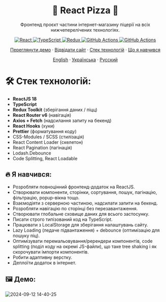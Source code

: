 <h1 align="center">🍕 React Pizza 🍕</h1>
<p align="center">Фронтенд проєкт частини інтернет-магазину піцерії на всіх нижчеперелічених технологіях.</p>
<p align="center">
    <a href="https://react.dev/">
      <img alt="React" src="https://img.shields.io/badge/React-18.3.1-blue?style=plastic&logo=react&color=blue" />
    </a>
    <a href="https://www.typescriptlang.org/">
      <img alt="TypeScript" src="https://img.shields.io/badge/TypeScript-5.5.4-blue?style=plastic&logo=typescript&color=blue" />
    </a>
    <a href="https://redux-toolkit.js.org/">
      <img alt="Redux" src="https://img.shields.io/badge/Redux--Toolkit-2.2.7-blue?style=plastic&logo=redux&logoColor=%2301BEB7&color=%2301BEB7" />
    </a>
    <a href="https://github.com/leagermaxl/react-pizza/actions">
      <img alt="GitHub Actions" src="https://img.shields.io/badge/GitHub_Actions-passing-blue?style=plastic&logo=github&color=gre" />
    </a>
    <a href="https://wakapi.dev/summary?interval=any&project=react-pizza">
      <img alt="GitHub Actions" src="https://img.shields.io/endpoint?url=https%3A%2F%2Fwakapi.dev%2Fapi%2Fcompat%2Fshields%2Fv1%2Feagermax%2Finterval%3Aany%2Fproject%3Areact-pizza&style=plastic&logo=wakatime&label=wakapi.dev" />
    </a>
  </p>
  <p>
    <p align="center">
    <a href="#️-демо">Переглянути демо</a>
    ·
    <a href="https://leagermaxl.github.io/react-pizza/">Відвідати сайт</a>
    ·
    <a href="#-стек-технологій">Стек технологій</a>
    ·
    <a href="#-я-навчився">Що я навчився</a>
  </p>
  <p align="center">
    <a href="/readme.md">English</a>
    ·
    <a href="/docs/readme_ua.md">Українська</a>
    ·
    <a href="/docs/readme_ru.md">Русский</a>
  </p>

# 🛠 Стек технологій:

- **ReactJS 18**
- **TypeScript**
- **Redux Toolkit** (зберігання даних / піцц)
- **React Router v6** (навігація)
- **Axios + Fetch** (надсилання запиту на бекенд)
- **React Hooks** (хуки)
- **Prettier** (форматування коду)
- CSS-Modules / SCSS (стилізація)
- React Content Loader (скелетон)
- React Pagination (пагінація)
- Lodash.Debounce
- Code Splitting, React Loadable

## 🔥 Я навчився:

- Розробляти повноцінний фронтенд-додаток на ReactJS.
- Створювати компоненти, сторінки, сортування, пошук, пагінацію, фільтрацію, popup-вікна тощо.
- Взаємодіяти з серверною частиною, надсилати запити на бекенд.
- Розробляти навігацію по сторінці без перезавантаження.
- Створювати глобальне сховище даних для всього застосунку.
- Писати строго типізований код на TypeScript.
- Працювати з LocalStorage для зберігання налаштувань сайту.
- Lazy Loading (ледаче підвантаження) + debounce (оптимізацію для пошуку піц).
- Оптимізувати перемальовування/ререндери компонентів, code splitting (поділ коду на окремі JS-файли), що таке tree shaking і як скорочувати імпорти компонентів.
- Робити адаптивну верстку.
- Деплоїти додаток в інтернет.

## 🖼️ Демо:

![2024-09-12 14-40-25](https://github.com/user-attachments/assets/05756060-f73f-40ac-aef1-19b2d3ff2415)
